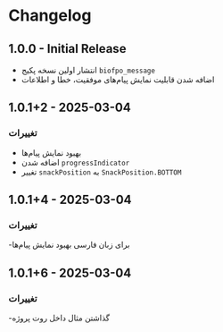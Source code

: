 # Changelog

## 1.0.0 - Initial Release
- انتشار اولین نسخه پکیج `biofpo_message`
- اضافه شدن قابلیت نمایش پیام‌های موفقیت، خطا و اطلاعات
## 1.0.1+2 - 2025-03-04
### تغییرات
- بهبود نمایش پیام‌ها
- اضافه شدن `progressIndicator`
- تغییر `snackPosition` به `SnackPosition.BOTTOM`
## 1.0.1+4 - 2025-03-04
### تغییرات
-برای زبان فارسی بهبود نمایش پیام‌ها
## 1.0.1+6 - 2025-03-04
### تغییرات
-گذاشتن مثال داخل روت پروژه